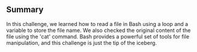 ## Summary


In this challenge, we learned how to read a file in Bash using a loop and a variable to store the file name. We also checked the original content of the file using the 'cat' command. Bash provides a powerful set of tools for file manipulation, and this challenge is just the tip of the iceberg.